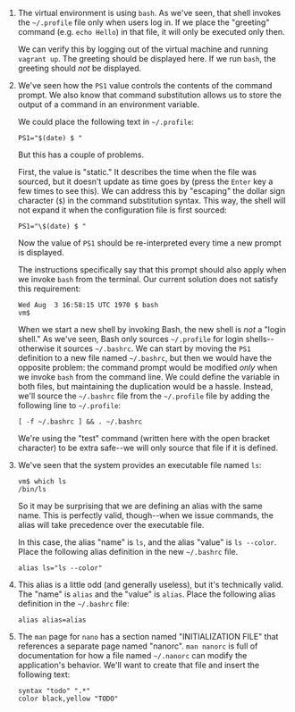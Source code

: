 1. The virtual environment is using `bash`. As we've seen, that shell invokes
   the `~/.profile` file only when users log in. If we place the "greeting"
   command (e.g. `echo Hello`) in that file, it will only be executed only
   then.

   We can verify this by logging out of the virtual machine and running
   `vagrant up`. The greeting should be displayed here. If we run `bash`, the
   greeting should *not* be displayed.
2. We've seen how the `PS1` value controls the contents of the command prompt.
   We also know that command substitution allows us to store the output of a
   command in an environment variable.

   We could place the following text in `~/.profile`:

   ```
   PS1="$(date) $ "
   ```

   But this has a couple of problems.

   First, the value is "static." It describes the time when the file was
   sourced, but it doesn't update as time goes by (press the `Enter` key a few
   times to see this). We can address this by "escaping" the dollar sign
   character (`$`) in the command substitution syntax. This way, the shell will
   not expand it when the configuration file is first sourced:

   ```
   PS1="\$(date) $ "
   ```

   Now the value of `PS1` should be re-interpreted every time a new prompt is
   displayed.

   The instructions specifically say that this prompt should also apply when we
   invoke `bash` from the terminal. Our current solution does not satisfy this
   requirement:

   ```
   Wed Aug  3 16:58:15 UTC 1970 $ bash
   vm$
   ```

   When we start a new shell by invoking Bash, the new shell is *not* a "login
   shell." As we've seen, Bash only sources `~/.profile` for login
   shells--otherwise it sources `~/.bashrc`. We can start by moving the `PS1`
   definition to a new file named `~/.bashrc`, but then we would have the
   opposite problem: the command prompt would be modified *only* when we invoke
   `bash` from the command line. We could define the variable in both files,
   but maintaining the duplication would be a hassle. Instead, we'll source the
   `~/.bashrc` file from the `~/.profile` file by adding the following line to
   `~/.profile`:

   ```
   [ -f ~/.bashrc ] && . ~/.bashrc
   ```

   We're using the "test" command (written here with the open bracket
   character) to be extra safe--we will only source that file if it is defined.
3. We've seen that the system provides an executable file named `ls`:

   ```
   vm$ which ls
   /bin/ls
   ```

   So it may be surprising that we are defining an alias with the same name.
   This is perfectly valid, though--when we issue commands, the alias will take
   precedence over the executable file.

   In this case, the alias "name" is `ls`, and the alias "value" is `ls
   --color`. Place the following alias definition in the new `~/.bashrc` file.

   ```
   alias ls="ls --color"
   ```
4. This alias is a little odd (and generally useless), but it's technically
   valid. The "name" is `alias` and the "value" is `alias`. Place the following
   alias definition in the `~/.bashrc` file:

   ```
   alias alias=alias
   ```
5. The `man` page for `nano` has a section named "INITIALIZATION FILE" that
   references a separate page named "nanorc". `man nanorc` is full of
   documentation for how a file named `~/.nanorc` can modify the application's
   behavior. We'll want to create that file and insert the following text:

   ```
   syntax "todo" ".*"
   color black,yellow "TODO"
   ```
